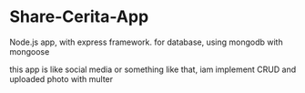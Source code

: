 # Share-Cerita-App
Node.js app, with express framework.
for database, using mongodb with mongoose

this app is like social media or something like that, iam implement CRUD and uploaded photo with multer
